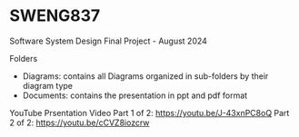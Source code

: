 # SWENG837
Software System Design Final Project - August 2024

Folders 
- Diagrams: contains all Diagrams organized in sub-folders by their diagram type
- Documents: contains the presentation in ppt and pdf format

YouTube Prsentation Video
Part 1 of 2: https://youtu.be/J-43xnPC8oQ
Part 2 of 2: https://youtu.be/cCVZ8iozcrw
